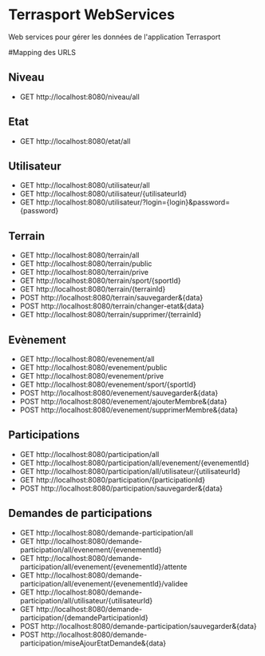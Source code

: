 # Terrasport WebServices

Web services pour gérer les données de l'application Terrasport

#Mapping des URLS 


## Niveau
* GET http://localhost:8080/niveau/all


## Etat
* GET http://localhost:8080/etat/all


## Utilisateur
* GET http://localhost:8080/utilisateur/all
* GET http://localhost:8080/utilisateur/{utilisateurId}
* GET http://localhost:8080/utilisateur/?login={login}&password={password}


## Terrain
* GET http://localhost:8080/terrain/all
* GET http://localhost:8080/terrain/public
* GET http://localhost:8080/terrain/prive
* GET http://localhost:8080/terrain/sport/{sportId}
* GET http://localhost:8080/terrain/{terrainId}
* POST http://localhost:8080/terrain/sauvegarder&{data}
* POST http://localhost:8080/terrain/changer-etat&{data}
* GET http://localhost:8080/terrain/supprimer/{terrainId}


## Evènement
* GET http://localhost:8080/evenement/all
* GET http://localhost:8080/evenement/public
* GET http://localhost:8080/evenement/prive
* GET http://localhost:8080/evenement/sport/{sportId}
* POST http://localhost:8080/evenement/sauvegarder&{data}
* POST http://localhost:8080/evenement/ajouterMembre&{data}
* POST http://localhost:8080/evenement/supprimerMembre&{data}


## Participations
* GET http://localhost:8080/participation/all
* GET http://localhost:8080/participation/all/evenement/{evenementId}
* GET http://localhost:8080/participation/all/utilisateur/{utilisateurId}
* GET http://localhost:8080/participation/{participationId}
* POST http://localhost:8080/participation/sauvegarder&{data}


## Demandes de participations
* GET http://localhost:8080/demande-participation/all
* GET http://localhost:8080/demande-participation/all/evenement/{evenementId}
* GET http://localhost:8080/demande-participation/all/evenement/{evenementId}/attente
* GET http://localhost:8080/demande-participation/all/evenement/{evenementId}/validee
* GET http://localhost:8080/demande-participation/all/utilisateur/{utilisateurId}
* GET http://localhost:8080/demande-participation/{demandeParticipationId}
* POST http://localhost:8080/demande-participation/sauvegarder&{data}
* POST http://localhost:8080/demande-participation/miseAjourEtatDemande&{data}


